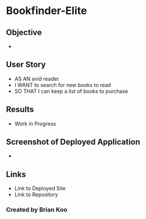 # Bookfinder-Elite

## Objective

-

## User Story

- AS AN avid reader
- I WANT to search for new books to read
- SO THAT I can keep a list of books to purchase

## Results

- Work in Progress

## Screenshot of Deployed Application

-

## Links

- Link to Deployed Site
- Link to Repository

### Created by Brian Koo

